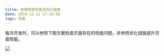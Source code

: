 ```yaml
---
title: 前端性能检查及优化措施
date: 2019-12-12 17:14:38
tags: 性能
---
```


每次开发时，可以参照下图方案检查页面存在的性能问题，并参照优化措施提升页面性能。


![](../../../../img/20191212/201912121711.png)


